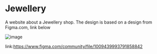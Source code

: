 # Jewellery
A website about a Jewellery shop. The design is based on a design from Figma.com, link below


![image](https://user-images.githubusercontent.com/75527414/168113635-7f74bd00-f884-443a-83af-817a30b55fe7.png)

link:https://www.figma.com/community/file/1009439993791858842
